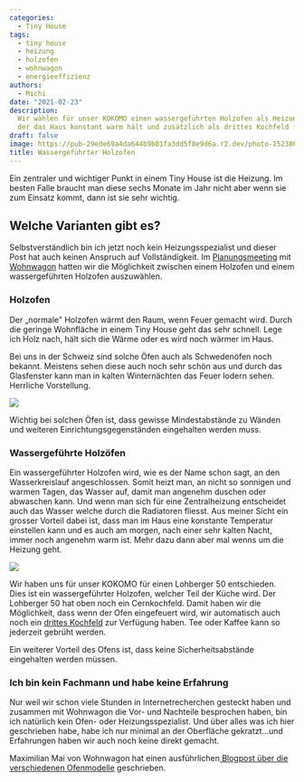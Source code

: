 ```yaml
---
categories:
  - Tiny House
tags:
  - tiny house
  - heizung
  - holzofen
  - wohnwagon
  - energieeffizienz
authors:
  - Michi
date: "2021-02-23"
description:
  Wir wählen für unser KOKOMO einen wassergeführten Holzofen als Heizungsmethode,
  der das Haus konstant warm hält und zusätzlich als drittes Kochfeld fungiert.
draft: false
image: https://pub-29ede69a4da644b9b81fa3dd5f8e9d6a.r2.dev/photo-1523861751938-121b5323b48b-scaled.webp
title: Wassergeführter Holzofen
---
```


Ein zentraler und wichtiger Punkt in einem Tiny House ist die Heizung. Im
besten Falle braucht man diese sechs Monate im Jahr nicht aber wenn sie zum
Einsatz kommt, dann ist sie sehr wichtig.

## Welche Varianten gibt es?

Selbstverständlich bin ich jetzt noch kein Heizungsspezialist und dieser Post
hat auch keinen Anspruch auf Vollständigkeit. Im
[Planungsmeeting](https://www.kokomo.house/erstes-planungsmeeting-mit-wohnwagon/) mit [Wohnwagon](http://www.wohnwagon.at) hatten wir die
Möglichkeit zwischen einem Holzofen und einem wassergeführten Holzofen
auszuwählen.

### Holzofen

Der „normale" Holzofen wärmt den Raum, wenn Feuer gemacht wird. Durch die
geringe Wohnfläche in einem Tiny House geht das sehr schnell. Lege ich Holz
nach, hält sich die Wärme oder es wird noch wärmer im Haus.

Bei uns in der Schweiz sind solche Öfen auch als Schwedenöfen noch bekannt.
Meistens sehen diese auch noch sehr schön aus und durch das Glasfenster kann
man in kalten Winternächten das Feuer lodern sehen. Herrliche Vorstellung.

![]({IMAGE_PATH}/novia-1-w.webp)

Wichtig bei solchen Öfen ist, dass gewisse Mindestabstände zu Wänden und
weiteren Einrichtungsgegenständen eingehalten werden muss.

### Wassergeführte Holzöfen

Ein wassergeführter Holzofen wird, wie es der Name schon sagt, an den
Wasserkreislauf angeschlossen. Somit heizt man, an nicht so sonnigen und
warmen Tagen, das Wasser auf, damit man angenehm duschen oder abwaschen kann.
Und wenn man sich für eine Zentralheizung entscheidet auch das Wasser welche
durch die Radiatoren fliesst. Aus meiner Sicht ein grosser Vorteil dabei ist,
dass man im Haus eine konstante Temperatur einstellen kann und es auch am
morgen, nach einer sehr kalten Nacht, immer noch angenehm warm ist. Mehr dazu
dann aber mal wenns um die Heizung geht.

![]({IMAGE_PATH}/lohberger_kuechenherd_lm50_classic_ceran_2.webp)

Wir haben uns für unser KOKOMO für einen Lohberger 50 entschieden. Dies ist
ein wassergeführter Holzofen, welcher Teil der Küche wird. Der Lohberger 50
hat oben noch ein Cernkochfeld. Damit haben wir die Möglichkeit, dass wenn der
Ofen eingefeuert wird, wir automatisch auch noch ein [drittes Kochfeld](https://www.kokomo.house/zweiter-planungsworkshop-mit-wohnwagon/) zur Verfügung haben. Tee oder Kaffee kann so jederzeit gebrüht
werden.

Ein weiterer Vorteil des Ofens ist, dass keine Sicherheitsabstände eingehalten
werden müssen.

### Ich bin kein Fachmann und habe keine Erfahrung

Nur weil wir schon viele Stunden in Internetrecherchen gesteckt haben und
zusammen mit Wohnwagon die Vor- und Nachteile besprochen haben, bin ich
natürlich kein Ofen- oder Heizungsspezialist. Und über alles was ich hier
geschrieben habe, habe ich nur minimal an der Oberfläche gekratzt…und
Erfahrungen haben wir auch noch keine direkt gemacht.

Maximilian Mai von Wohnwagon hat einen ausführlichen[ Blogpost über die verschiedenen Ofenmodelle](https://www.wohnwagon.at/holzoefen-fuers-tiny-house/) geschrieben.
